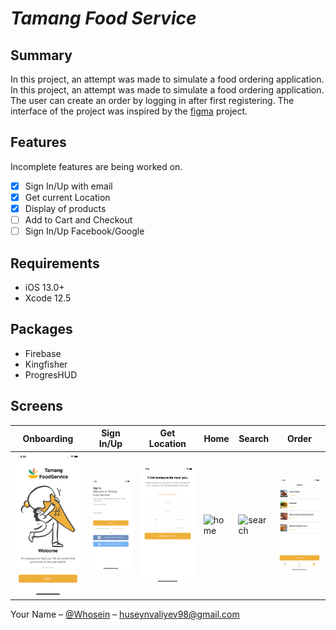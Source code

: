 # *Tamang Food Service*

## Summary

In this project, an attempt was made to simulate a food ordering application. In this project, an attempt was made to simulate a food ordering application. The user can create an order by logging in after first registering. The interface of the project was inspired by the [figma](https://www.figma.com/community/file/992304109173819815.) project.

## Features

Incomplete features are being worked on.

- [x] Sign In/Up with email
- [x] Get current Location
- [x] Display of products
- [ ] Add to Cart and Checkout
- [ ] Sign In/Up Facebook/Google

## Requirements

- iOS 13.0+
- Xcode 12.5

## Packages

- Firebase
- Kingfisher
- ProgresHUD

## Screens

| Onboarding | Sign In/Up | Get Location | Home | Search | Order |
| --- | --- | --- | --- | --- | --- |
| ![onboarding](gifs/onboarding.gif) | ![sign](gifs/signIn:Up.gif) | ![location](gifs/getLocation.gif) | ![home](gifs/home.gif) | ![search](gifs/search.gif) | ![order](gifs/order.gif) |


Your Name – [@Whosein](https://twitter.com/valiyevhuseyn) – huseynvaliyev98@gmail.com

